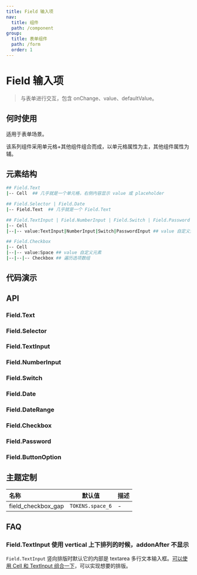 ```yaml
---
title: Field 输入项
nav:
  title: 组件
  path: /component
group:
  title: 表单组件
  path: /form
  order: 1
---
```


# Field 输入项

> 与表单进行交互，包含 onChange、value、defaultValue。

## 何时使用

适用于表单场景。

该系列组件采用单元格+其他组件组合而成，以单元格属性为主，其他组件属性为辅。

## 元素结构

```bash
## Field.Text
|-- Cell  ## 几乎就是一个单元格，右侧内容显示 value 或 placeholder

## Field.Selector | Field.Date
|-- Field.Text  ## 几乎就是一个 Field.Text

## Field.TextInput | Field.NumberInput | Field.Switch | Field.Password
|-- Cell
|--|-- value:TextInput|NumberInput|Switch|PasswordInput ## value 自定义元素

## Field.Checkbox
|-- Cell
|--|-- value:Space ## value 自定义元素
|--|--|-- Checkbox ## 遍历选项数组
```

## 代码演示

<code src="./__fixtures__/text.tsx"></code>

<code src="./__fixtures__/selector.tsx"></code>

<code src="./__fixtures__/text-input.tsx"></code>

<code src="./__fixtures__/number-input.tsx"></code>

<code src="./__fixtures__/switch.tsx"></code>

<code src="./__fixtures__/date.tsx"></code>

<code src="./__fixtures__/date-range.tsx"></code>

<code src="./__fixtures__/checkbox.tsx"></code>

<code src="./__fixtures__/password.tsx"></code>

<code src="./__fixtures__/button-option.tsx"></code>

## API

### Field.Text

<API hideTitle src="./field-text.tsx"></API>

### Field.Selector

<API hideTitle src="./field-selector.tsx"></API>

### Field.TextInput

<API hideTitle src="./field-text-input.tsx"></API>

### Field.NumberInput

<API hideTitle src="./field-number-input.tsx"></API>

### Field.Switch

<API hideTitle src="./field-switch.tsx"></API>

### Field.Date

<API hideTitle src="./field-date.tsx"></API>

### Field.DateRange

<API hideTitle src="./field-date-range.tsx"></API>

### Field.Checkbox

<API hideTitle src="./field-checkbox.tsx"></API>

### Field.Password

<API hideTitle src="./field-password.tsx"></API>

### Field.ButtonOption

<API hideTitle src="./field-button-option.tsx"></API>

## 主题定制

| 名称               | 默认值           | 描述 |
| :----------------- | ---------------- | ---- |
| field_checkbox_gap | `TOKENS.space_6` | -    |

## FAQ

### Field.TextInput 使用 vertical 上下排列的时候，addonAfter 不显示

`Field.TextInput` 竖向排版时默认它的内部是 textarea 多行文本输入框。[可以使用 Cell 和 TextInput 组合一下](https://github.com/hjfruit/react-native-xiaoshu/issues/46#issuecomment-1851336433)，可以实现想要的排版。
